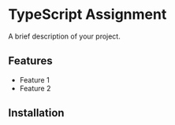 # TypeScript Assignment

A brief description of your project.

## Features

- Feature 1
- Feature 2

## Installation

```bash

```
